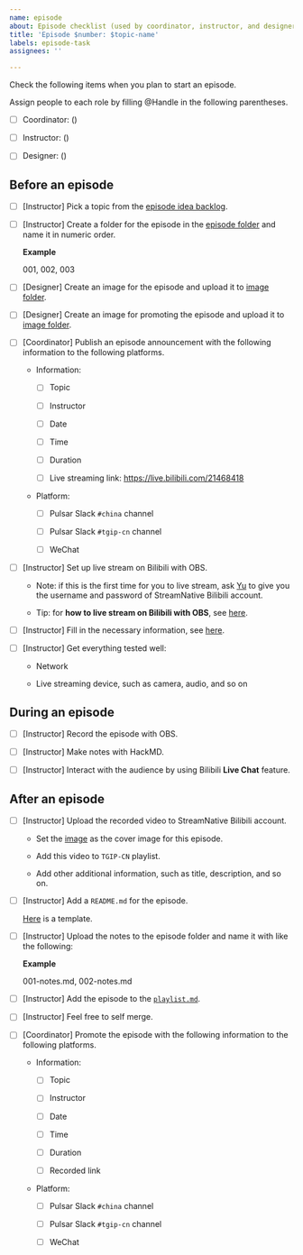 ```yaml
---
name: episode
about: Episode checklist (used by coordinator, instructor, and designer)
title: 'Episode $number: $topic-name'
labels: episode-task
assignees: ''

---
```


Check the following items when you plan to start an episode.

Assign people to each role by filling @Handle in the following parentheses.

- [ ] Coordinator: ()  

- [ ] Instructor: ()

- [ ] Designer: ()

## Before an episode
 
- [ ] [Instructor] Pick a topic from the [episode idea backlog](https://github.com/streamnative/tgip-cn/issues?q=is%3Aopen+is%3Aissue+label%3Aepisode-idea).

- [ ] [Instructor] Create a folder for the episode in the [episode folder](https://github.com/streamnative/tgip-cn/tree/master/episodes) and name it in numeric order.
  
    **Example**
    
    001, 002, 003

- [ ] [Designer] Create an image for the episode and upload it to [image folder](https://github.com/streamnative/tgip-cn/tree/master/image).

- [ ] [Designer] Create an image for promoting the episode and upload it to [image folder](https://github.com/streamnative/tgip-cn/tree/master/image).

- [ ] [Coordinator] Publish an episode announcement with the following information to the following platforms.

  - Information:

    - [ ] Topic

    - [ ] Instructor
  
    - [ ] Date

    - [ ] Time
  
    - [ ] Duration
    
    - [ ] Live streaming link: https://live.bilibili.com/21468418 
  
  - Platform:

    - [ ] Pulsar Slack `#china` channel
  
    - [ ] Pulsar Slack `#tgip-cn` channel
  
    - [ ] WeChat

- [ ] [Instructor] Set up live stream on Bilibili with OBS. 
  
    - Note: if this is the first time for you to live stream, ask [Yu](mailto:yu@streamnative.io) to give you the username and password of StreamNative Bilibili account.
  
    - Tip: for **how to live stream on Bilibili with OBS**, see [here](https://docs.google.com/document/d/18D2Cm1eJa1EH84FTOrQoi94_57lcLLczBTq96ANlbSQ/edit).

- [ ] [Instructor] Fill in the necessary information, see [here](https://github.com/streamnative/tgip-cn/blob/master/image/fill-in-info.png).
  
- [ ] [Instructor] Get everything tested well:
    
    - Network
    
    - Live streaming device, such as camera, audio, and so on

## During an episode

- [ ] [Instructor] Record the episode with OBS.
  
- [ ] [Instructor] Make notes with HackMD.

- [ ] [Instructor] Interact with the audience by using Bilibili **Live Chat** feature. 

## After an episode

- [ ] [Instructor] Upload the recorded video to StreamNative Bilibili account.
  
  - Set the [image](https://github.com/streamnative/tgip-cn/tree/master/image) as the cover image for this episode.
  
  - Add this video to `TGIP-CN` playlist.
  
  - Add other additional information, such as title, description, and so on.

- [ ] [Instructor] Add a `README.md` for the episode. 
  
    [Here](https://github.com/streamnative/tgip-cn/blob/master/episodes/episode_template.md) is a template.

- [ ] [Instructor] Upload the notes to the episode folder and name it with like the following:
  
  **Example**

  001-notes.md, 002-notes.md

- [ ] [Instructor] Add the episode to the [`playlist.md`](https://github.com/streamnative/tgip-cn/blob/master/playlist.md).

- [ ] [Instructor] Feel free to self merge.

- [ ] [Coordinator] Promote the episode with the following information to the following platforms.

  - Information:

    - [ ] Topic

    - [ ] Instructor
  
    - [ ] Date

    - [ ] Time
  
    - [ ] Duration
    
    - [ ] Recorded link
  
  - Platform:

    - [ ] Pulsar Slack `#china` channel
  
    - [ ] Pulsar Slack `#tgip-cn` channel
  
    - [ ] WeChat
